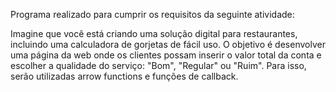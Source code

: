 Programa realizado para cumprir os requisitos da seguinte atividade:

Imagine que você está criando uma solução digital para restaurantes, incluindo uma calculadora de gorjetas de fácil uso. 
O objetivo é desenvolver uma página da web onde os clientes possam inserir o valor total da conta e escolher
a qualidade do serviço: "Bom", "Regular" ou "Ruim". Para isso, serão utilizadas arrow functions e funções de callback.
